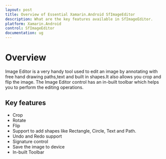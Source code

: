 ```yaml
---
layout: post
title: Overview of Essential Xamarin.Android SfImageEditor
description: What are the key features available in SfImageEditor.
platform: Xamarin.Android
control: SfImageEditor
documentation: ug
---
```


# Overview

Image Editor is a very handy tool used to edit an image by annotating with free hand drawing paths,text and built in shapes.It also allows you crop and flip the image.  The Image Editor control has an in-built toolbar which helps you to perform the editing operations.

## Key features

* Crop 
* Rotate 
* Flip
* Support to add shapes like Rectangle, Circle, Text and Path.
* Undo and Redo support
* Signature control
* Save the image to device
* In-built Toolbar